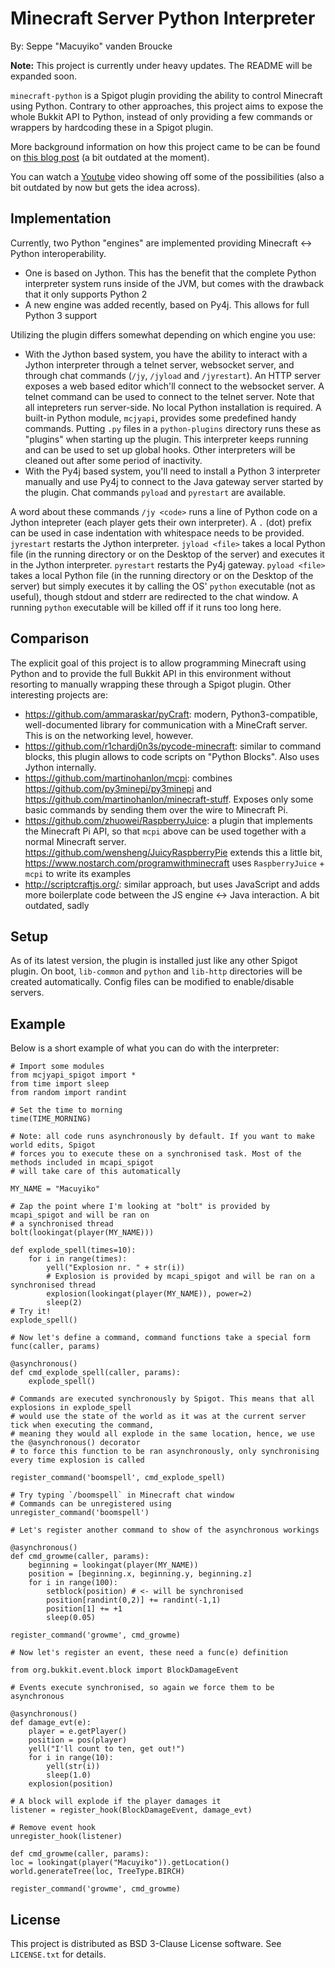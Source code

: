 # Minecraft Server Python Interpreter

By: Seppe "Macuyiko" vanden Broucke

**Note:** This project is currently under heavy updates. The README will be expanded soon.

`minecraft-python` is a Spigot plugin providing the ability to control Minecraft using Python. Contrary to other approaches, this project aims to expose the whole Bukkit API to Python, instead of only providing a few commands or wrappers by hardcoding these in a Spigot plugin.

More background information on how this project came to be can be found on [this blog post](http://blog.macuyiko.com/post/2015/rebuilding-our-jython-console-plugin-for-minecraft.html) (a bit outdated at the moment).

You can watch a [Youtube](https://www.youtube.com/watch?v=j4JfwS5hNlw) video showing off some of the possibilities (also a bit outdated by now but gets the idea across).

## Implementation

Currently, two Python "engines" are implemented providing Minecraft <-> Python interoperability.

* One is based on Jython. This has the benefit that the complete Python interpreter system runs inside of the JVM, but comes with the drawback that it only supports Python 2
* A new engine was added recently, based on Py4j. This allows for full Python 3 support

Utilizing the plugin differs somewhat depending on which engine you use:

* With the Jython based system, you have the ability to interact with a Jython interpreter through a telnet server, websocket server, and through chat commands (`/jy`, `/jyload` and `/jyrestart`). An HTTP server exposes a web based editor which'll connect to the websocket server. A telnet command can be used to connect to the telnet server. Note that all intepreters run server-side. No local Python installation is required. A built-in Python module, `mcjyapi`, provides some predefined handy commands. Putting `.py` files in a `python-plugins` directory runs these as "plugins" when starting up the plugin. This interpreter keeps running and can be used to set up global hooks. Other interpreters will be cleaned out after some period of inactivity.
* With the Py4j based system, you'll need to install a Python 3 interpreter manually and use Py4j to connect to the Java gateway server started by the plugin. Chat commands `pyload` and `pyrestart` are available.

A word about these commands `/jy <code>` runs a line of Python code on a Jython intepreter (each player gets their own interpreter). A `.` (dot) prefix can be used in case indentation with whitespace needs to be provided. `jyrestart` restarts the Jython interpreter. `jyload <file>` takes a local Python file (in the running directory or on the Desktop of the server) and executes it in the Jython interpreter. `pyrestart` restarts the Py4j gateway. `pyload <file>` takes a local Python file (in the running directory or on the Desktop of the server) but simply executes it by calling the OS' `python` executable (not as useful), though stdout and stderr are redirected to the chat window. A running `python` executable will be killed off if it runs too long here.

## Comparison

The explicit goal of this project is to allow programming Minecraft using Python and to provide the full Bukkit API in this environment without resorting to manually wrapping these through a Spigot plugin. Other interesting projects are:

* https://github.com/ammaraskar/pyCraft: modern, Python3-compatible, well-documented library for communication with a MineCraft server. This is on the networking level, however.
* https://github.com/r1chardj0n3s/pycode-minecraft: similar to command blocks, this plugin allows to code scripts on "Python Blocks". Also uses Jython internally.
* https://github.com/martinohanlon/mcpi: combines https://github.com/py3minepi/py3minepi and https://github.com/martinohanlon/minecraft-stuff. Exposes only some basic commands by sending them over the wire to Minecraft Pi. 
* https://github.com/zhuowei/RaspberryJuice: a plugin that implements the Minecraft Pi API, so that `mcpi` above can be used together with a normal Minecraft server. https://github.com/wensheng/JuicyRaspberryPie extends this a little bit, https://www.nostarch.com/programwithminecraft uses `RaspberryJuice` + `mcpi` to write its examples
* http://scriptcraftjs.org/: similar approach, but uses JavaScript and adds more boilerplate code between the JS engine <-> Java interaction. A bit outdated, sadly

## Setup

As of its latest version, the plugin is installed just like any other Spigot plugin. On boot, `lib-common` and `python` and `lib-http` directories will be created automatically. Config files can be modified to enable/disable servers.

## Example

Below is a short example of what you can do with the interpreter:

	# Import some modules
	from mcjyapi_spigot import *
	from time import sleep
	from random import randint

	# Set the time to morning
	time(TIME_MORNING)

	# Note: all code runs asynchronously by default. If you want to make world edits, Spigot
	# forces you to execute these on a synchronised task. Most of the methods included in mcapi_spigot
	# will take care of this automatically
	
	MY_NAME = "Macuyiko"
	
	# Zap the point where I'm looking at "bolt" is provided by mcapi_spigot and will be ran on
	# a synchronised thread
	bolt(lookingat(player(MY_NAME)))
	
	def explode_spell(times=10):
		for i in range(times):
			yell("Explosion nr. " + str(i))
			# Explosion is provided by mcapi_spigot and will be ran on a synchronised thread
			explosion(lookingat(player(MY_NAME)), power=2)
			sleep(2)
	# Try it!
	explode_spell()
	
	# Now let's define a command, command functions take a special form func(caller, params)

	@asynchronous()
	def cmd_explode_spell(caller, params):
		explode_spell()
	
	# Commands are executed synchronously by Spigot. This means that all explosions in explode_spell
	# would use the state of the world as it was at the current server tick when executing the command,
	# meaning they would all explode in the same location, hence, we use the @asynchronous() decorator
	# to force this function to be ran asynchronously, only synchronising every time explosion is called

	register_command('boomspell', cmd_explode_spell)
	
	# Try typing `/boomspell` in Minecraft chat window
	# Commands can be unregistered using
	unregister_command('boomspell')

	# Let's register another command to show of the asynchronous workings

	@asynchronous()
	def cmd_growme(caller, params):
	    beginning = lookingat(player(MY_NAME))
	    position = [beginning.x, beginning.y, beginning.z]
	    for i in range(100):
	        setblock(position) # <- will be synchronised
	        position[randint(0,2)] += randint(-1,1)
	        position[1] += +1
	        sleep(0.05)

	register_command('growme', cmd_growme)
	
	# Now let's register an event, these need a func(e) definition
	
	from org.bukkit.event.block import BlockDamageEvent
	
	# Events execute synchronised, so again we force them to be asynchronous
	
	@asynchronous()
	def damage_evt(e):
		player = e.getPlayer()
		position = pos(player)
		yell("I'll count to ten, get out!")
		for i in range(10):
    		yell(str(i))
    		sleep(1.0)
		explosion(position)

	# A block will explode if the player damages it
	listener = register_hook(BlockDamageEvent, damage_evt)

	# Remove event hook
	unregister_hook(listener)

	def cmd_growme(caller, params):
    loc = lookingat(player("Macuyiko")).getLocation()
    world.generateTree(loc, TreeType.BIRCH)

	register_command('growme', cmd_growme)

## License

This project is distributed as BSD 3-Clause License software. See `LICENSE.txt` for details.

